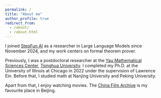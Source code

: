 ```yaml
---
permalink: /
title: "About me"
author_profile: true
redirect_from: 
  - /about/
  - /about.html
---
```


I joined [StepFun AI](https://www.stepfun.com/company) as a researcher in Large Language Models since November 2024, and my work centers on formal theorem prover. 

Previously, I was a postdoctoral researcher at the [Yau Mathematical Sciences Center](https://ymsc.tsinghua.edu.cn), [Tsinghua University](https://www.tsinghua.edu.cn). I completed my Ph.D. at the University of Illinois at Chicago in 2022 under the supervision of Lawrence Ein. Before that, I studied math at Nanjing University and Peking University.

Apart from that, I enjoy watching movies. The [China Film Archive](https://www.cfa.org.cn) is my favourite place in Beijing.
